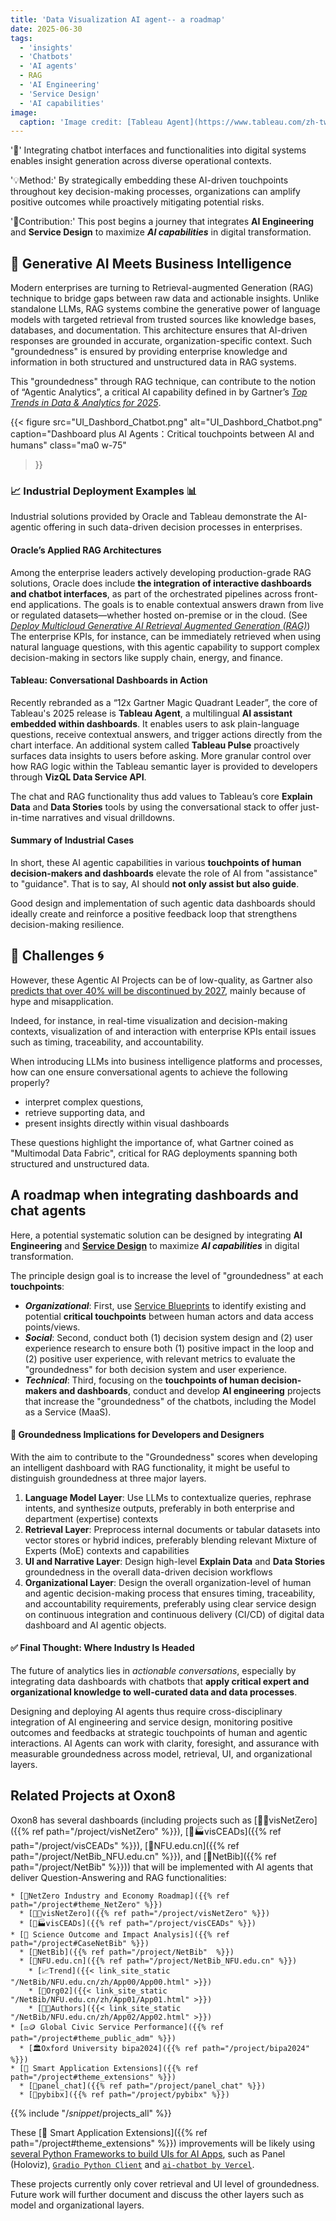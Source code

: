 ```yaml
---
title: 'Data Visualization AI agent-- a roadmap'
date: 2025-06-30
tags:
  - 'insights'
  - 'Chatbots'
  - 'AI agents'
  - RAG
  - 'AI Engineering'
  - 'Service Design'
  - 'AI capabilities'
image:
  caption: 'Image credit: [Tableau Agent](https://www.tableau.com/zh-tw/products/tableau-agent)'
---
```


'🤔' Integrating chatbot interfaces and functionalities into digital systems enables insight generation across diverse operational contexts.  

'💡Method:' By strategically embedding these AI-driven touchpoints throughout key decision-making processes, organizations can amplify positive outcomes while proactively mitigating potential risks.

'🎁Contribution:' This post begins a journey that integrates **AI Engineering** and **Service Design** to maximize ***AI capabilities*** in digital transformation.

<!--more-->
## 🧠 Generative AI Meets Business Intelligence

Modern enterprises are turning to Retrieval-augmented Generation (RAG) technique to bridge gaps between raw data and actionable insights. Unlike standalone LLMs, RAG systems combine the generative power of language models with targeted retrieval from trusted sources like knowledge bases, databases, and documentation. This architecture ensures that AI-driven responses are grounded in accurate, organization-specific context.  Such "groundedness" is ensured by providing enterprise knowledge and information in both structured and unstructured data in RAG systems. 

This "groundedness" through RAG technique, can contribute to the notion of “Agentic Analytics”, a critical AI capability defined in by Gartner’s [_Top Trends in Data & Analytics for 2025_](https://www.gartner.com/en/newsroom/press-releases/2025-03-05-gartner-identifies-top-trends-in-data-and-analytics-for-2025).  


{{< figure
  src="UI_Dashbord_Chatbot.png"
  alt="UI_Dashbord_Chatbot.png"
  caption="Dashboard plus AI Agents：Critical touchpoints between AI and humans"
  class="ma0 w-75"
>}}


### 📈 Industrial Deployment Examples 📊 

Industrial solutions provided by Oracle and Tableau demonstrate the AI-agentic offering in such data-driven decision processes in enterprises. 

#### Oracle’s Applied RAG Architectures

Among the enterprise leaders actively developing production-grade RAG solutions, Oracle does include **the integration of interactive dashboards and chatbot interfaces**, as part of the orchestrated pipelines across front-end applications.  The goals is to enable contextual answers drawn from live or regulated datasets—whether hosted on-premise or in the cloud. (See _[Deploy Multicloud Generative AI Retrieval Augmented Generation (RAG)](https://docs.oracle.com/en/solutions/oci-multicloud-genai-rag/index.html)_) The enterprise KPIs, for instance, can be immediately retrieved when using natural language questions, with this agentic capability to support complex decision-making in sectors like supply chain, energy, and finance.  

#### Tableau: Conversational Dashboards in Action

Recently rebranded as a “12x Gartner Magic Quadrant Leader”, the core of Tableau's 2025 release is **Tableau Agent**, a multilingual **AI assistant embedded within dashboards**. It enables users to ask plain-language questions, receive contextual answers, and trigger actions directly from the chart interface.  An additional system called **Tableau Pulse**  proactively surfaces data insights to users before asking.  More granular control over how RAG logic within the Tableau semantic layer is provided to developers through **VizQL Data Service API**.  

The chat and RAG functionality thus add values to Tableau’s core **Explain Data** and **Data Stories** tools by using the conversational stack to offer just-in-time narratives and visual drilldowns. 

#### Summary of Industrial Cases

In short, these AI agentic capabilities in various **touchpoints of human decision-makers and dashboards** elevate the role of AI from "assistance" to "guidance".  That is to say, AI should **not only assist but also guide**.  

Good design and implementation of such agentic data dashboards should ideally create and reinforce a positive feedback loop that strengthens decision-making resilience.

## 🧗	Challenges 🌀 

However, these Agentic AI Projects can be of low-quality, as Gartner also [predicts that over 40% will be discontinued by 2027](https://analyticsindiamag.com/ai-news-updates/gartner-predicts-that-over-40-of-agentic-ai-projects-will-be-discontinued-by-2027/), mainly because of hype and misapplication. 

Indeed, for instance, in real-time visualization and decision-making contexts, visualization of and interaction with enterprise KPIs entail issues such as timing, traceability, and accountability.

When introducing LLMs into business intelligence platforms and processes, how can one ensure conversational agents to achieve the following properly?

* interpret complex questions, 
* retrieve supporting data, and 
* present insights directly within visual dashboards

 These questions highlight the importance of, what Gartner coined as "Multimodal Data Fabric", critical for RAG deployments spanning both structured and unstructured data.

## A roadmap when integrating dashboards and chat agents

Here, a potential systematic solution can be designed by integrating **AI Engineering** and **[Service Design](https://www.nngroup.com/articles/service-blueprints-definition/)** to maximize ***AI capabilities*** in digital transformation.

The principle design goal is to increase the level of "groundedness" at each **touchpoints**: 

* ***Organizational***: First, use [Service Blueprints](https://www.nngroup.com/articles/service-blueprints-definition/) to identify existing and potential **critical touchpoints** between human actors and data access points/views.
* ***Social***: Second, conduct both (1) decision system design and (2) user experience research to ensure both (1) positive impact in the loop and (2) positive user experience, with relevant metrics to evaluate the "groundedness" for both decision system and user experience. 
* ***Technical***: Third, focusing on the  **touchpoints of human decision-makers and dashboards**, conduct and develop **AI engineering** projects that increase  the "groundedness" of the chatbots, including the Model as a Service (MaaS).

#### 🔄 Groundedness Implications for Developers and Designers

With the aim to contribute to the "Groundedness" scores when developing an intelligent dashboard with RAG functionality, it might be useful to distinguish groundedness at three major layers. 
1. **Language Model Layer**: Use LLMs to contextualize queries, rephrase intents, and synthesize outputs, preferably in both enterprise and department (expertise) contexts
2. **Retrieval Layer**: Preprocess internal documents or tabular datasets into vector stores or hybrid indices, preferably blending relevant Mixture of Experts (MoE) contexts and capabilities
3. **UI and Narrative Layer**: Design high-level **Explain Data** and **Data Stories** groundedness in the overall data-driven decision workflows
4. **Organizational Layer**: Design the overall organization-level of human and agentic decision-making process that ensures timing, traceability, and accountability requirements, preferably using clear service design on continuous integration and continuous delivery (CI/CD) of digital data dashboard and AI agentic objects. 

#### ✅ Final Thought: Where Industry Is Headed

The future of analytics lies in _actionable conversations_, especially by integrating data dashboards with chatbots that **apply critical expert and organizational knowledge to well-curated data and data processes**.  

Designing and deploying AI agents thus require cross-disciplinary integration of AI engineering and service design, monitoring positive outcomes and feedbacks at strategic touchpoints of human and agentic interactions.  AI Agents can work with clarity, foresight, and assurance with measurable groundedness across model, retrieval, UI, and organizational layers.

## Related Projects at Oxon8

Oxon8 has several dashboards (including projects such as [🍃💵visNetZero]({{% ref path="/project/visNetZero" %}}), [🍃🏭visCEADs]({{% ref path="/project/visCEADs" %}}), [🏫NFU.edu.cn]({{% ref path="/project/NetBib_NFU.edu.cn" %}}), and [🧰NetBib]({{% ref path="/project/NetBib"  %}})) that will be implemented with AI agents that deliver Question-Answering and RAG functionalities:

```markmap {height="320px"}
* [🍃NetZero Industry and Economy Roadmap]({{% ref path="/project#theme_NetZero" %}})
  * [🍃💵visNetZero]({{% ref path="/project/visNetZero" %}})
  * [🍃🏭visCEADs]({{% ref path="/project/visCEADs" %}})
* [🔬 Science Outcome and Impact Analysis]({{% ref path="/project#CaseNetBib" %}}) 
  * [🧰NetBib]({{% ref path="/project/NetBib"  %}})
  * [🏫NFU.edu.cn]({{% ref path="/project/NetBib_NFU.edu.cn" %}})
    * [📈Trend]({{< link_site_static "/NetBib/NFU.edu.cn/zh/App00/App00.html" >}})
    * [🏢Org02]({{< link_site_static "/NetBib/NFU.edu.cn/zh/App01/App01.html" >}})
    * [🕵🏻Authors]({{< link_site_static "/NetBib/NFU.edu.cn/zh/App02/App02.html" >}})
* [⚖️🪙 Global Civic Service Performance]({{% ref path="/project#theme_public_adm" %}})
  * [🏛️Oxford University bipa2024]({{% ref path="/project/bipa2024" %}})
* [🚧 Smart Application Extensions]({{% ref path="/project#theme_extensions" %}}) 
  * [🤖panel_chat]({{% ref path="/project/panel_chat" %}})
  * [🧬pybibx]({{% ref path="/project/pybibx" %}})
```

{{% include "/_snippet_/projects_all" %}}

These [🚧 Smart Application Extensions]({{% ref path="/project#theme_extensions" %}})  improvements will be likely using [several Python Frameworks to build UIs for AI Apps](https://getstream.io/blog/ai-chat-ui-tools/#3-chainlit-build-uis-for-conversational-ai), such as Panel (Holoviz), [`Gradio Python Client`](https://www.gradio.app/docs/python-client/introduction) and [`ai-chatbot by Vercel`](https://github.com/vercel/ai-chatbot).   

These projects currently only cover retrieval and UI level of groundedness.  Future work will further document and discuss the other layers such as model and organizational layers.